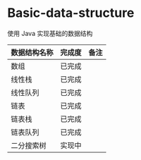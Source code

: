 # Basic-data-structure
使用 Java 实现基础的数据结构

| 数据结构名称 | 完成度  | 备注  |
| --- | --- | --- |
| 数组  | 已完成  |  |
| 线性栈  | 已完成  |  |
| 线性队列  | 已完成  |  |
| 链表  | 已完成  |  |
| 链表栈  | 已完成  |  |
| 链表队列 | 已完成 |  |
| 二分搜索树 | 实现中 |  |
